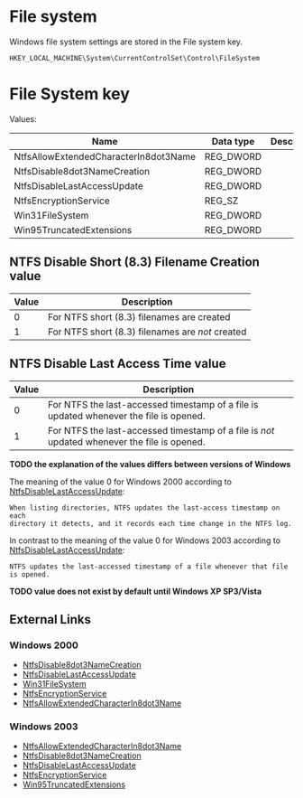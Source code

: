# File system

Windows file system settings are stored in the File system key.

```
HKEY_LOCAL_MACHINE\System\CurrentControlSet\Control\FileSystem
```

# File System key

Values:

Name | Data type | Description
--- | --- | ---
NtfsAllowExtendedCharacterIn8dot3Name | REG_DWORD |
NtfsDisable8dot3NameCreation | REG_DWORD |
NtfsDisableLastAccessUpdate | REG_DWORD |
NtfsEncryptionService | REG_SZ |
Win31FileSystem | REG_DWORD |
Win95TruncatedExtensions | REG_DWORD |

## NTFS Disable Short (8.3) Filename Creation value

Value | Description
--- | ---
0 | For NTFS short (8.3) filenames are created
1 | For NTFS short (8.3) filenames are *not* created

## NTFS Disable Last Access Time value

Value | Description
--- | ---
0 | For NTFS the last-accessed timestamp of a file is updated whenever the file is opened.
1 | For NTFS the last-accessed timestamp of a file is *not* updated whenever the file is opened.

**TODO the explanation of the values differs between versions of Windows**

The meaning of the value 0 for Windows 2000 according to
[NtfsDisableLastAccessUpdate](https://learn.microsoft.com/en-us/previous-versions/windows/it-pro/windows-2000-server/cc959914(v=technet.10)):

```
When listing directories, NTFS updates the last-access timestamp on each
directory it detects, and it records each time change in the NTFS log.
```

In contrast to the meaning of the value 0 for Windows 2003 according to
[NtfsDisableLastAccessUpdate](https://learn.microsoft.com/en-us/previous-versions/windows/it-pro/windows-server-2003/cc758569(v=ws.10)):

```
NTFS updates the last-accessed timestamp of a file whenever that file is opened.
```

**TODO value does not exist by default until Windows XP SP3/Vista**

## External Links

### Windows 2000

* [NtfsDisable8dot3NameCreation](https://learn.microsoft.com/en-us/previous-versions/windows/it-pro/windows-2000-server/cc959352(v=technet.10))
* [NtfsDisableLastAccessUpdate](https://learn.microsoft.com/en-us/previous-versions/windows/it-pro/windows-2000-server/cc959914(v=technet.10))
* [Win31FileSystem](https://learn.microsoft.com/en-us/previous-versions/windows/it-pro/windows-2000-server/cc976058(v=technet.10))
* [NtfsEncryptionService](https://learn.microsoft.com/en-us/previous-versions/windows/it-pro/windows-2000-server/cc976057(v=technet.10))
* [NtfsAllowExtendedCharacterIn8dot3Name](https://learn.microsoft.com/en-us/previous-versions/windows/it-pro/windows-2000-server/cc963196(v=technet.10))

### Windows 2003

* [NtfsAllowExtendedCharacterIn8dot3Name](https://learn.microsoft.com/en-us/previous-versions/windows/it-pro/windows-server-2003/cc781607(v=ws.10))
* [NtfsDisable8dot3NameCreation](https://learn.microsoft.com/en-us/previous-versions/windows/it-pro/windows-server-2003/cc778996(v=ws.10))
* [NtfsDisableLastAccessUpdate](https://learn.microsoft.com/en-us/previous-versions/windows/it-pro/windows-server-2003/cc758569(v=ws.10))
* [NtfsEncryptionService](https://learn.microsoft.com/en-us/previous-versions/windows/it-pro/windows-server-2003/cc739602(v=ws.10))
* [Win95TruncatedExtensions](https://learn.microsoft.com/en-us/previous-versions/windows/it-pro/windows-server-2003/cc756733(v=ws.10))

